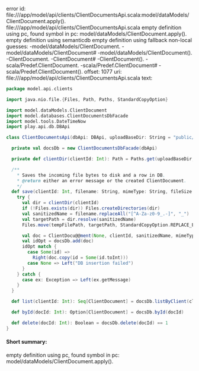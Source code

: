 error id: file://<WORKSPACE>/app/model/api/clients/ClientDocumentsApi.scala:model/dataModels/ClientDocument.apply().
file://<WORKSPACE>/app/model/api/clients/ClientDocumentsApi.scala
empty definition using pc, found symbol in pc: model/dataModels/ClientDocument.apply().
empty definition using semanticdb
empty definition using fallback
non-local guesses:
	 -model/dataModels/ClientDocument.
	 -model/dataModels/ClientDocument#
	 -model/dataModels/ClientDocument().
	 -ClientDocument.
	 -ClientDocument#
	 -ClientDocument().
	 -scala/Predef.ClientDocument.
	 -scala/Predef.ClientDocument#
	 -scala/Predef.ClientDocument().
offset: 1077
uri: file://<WORKSPACE>/app/model/api/clients/ClientDocumentsApi.scala
text:
```scala
package model.api.clients

import java.nio.file.{Files, Path, Paths, StandardCopyOption}

import model.dataModels.ClientDocument
import model.databases.ClientDocumentsDbFacade
import model.tools.DateTimeNow
import play.api.db.DBApi

class ClientDocumentsApi(dbApi: DBApi, uploadBaseDir: String = "public/uploads") {

  private val docsDb = new ClientDocumentsDbFacade(dbApi)

  private def clientDir(clientId: Int): Path = Paths.get(uploadBaseDir, clientId.toString)

  /**
    * Saves the incoming file bytes to disk and a row in DB.
    * @return either an error message or the created ClientDocument.
    */
  def save(clientId: Int, filename: String, mimeType: String, fileSize: Long, tempFilePath: Path): Either[String, ClientDocument] = {
    try {
      val dir = clientDir(clientId)
      if (!Files.exists(dir)) Files.createDirectories(dir)
      val sanitizedName = filename.replaceAll("[^A-Za-z0-9_.-]", "_")
      val targetPath = dir.resolve(sanitizedName)
      Files.move(tempFilePath, targetPath, StandardCopyOption.REPLACE_EXISTING)

      val doc = ClientDocu@@ment(None, clientId, sanitizedName, mimeType, fileSize, targetPath.toString, DateTimeNow.getCurrent)
      val idOpt = docsDb.add(doc)
      idOpt match {
        case Some(id) =>
          Right(doc.copy(id = Some(id.toInt)))
        case None => Left("DB insertion failed")
      }
    } catch {
      case ex: Exception => Left(ex.getMessage)
    }
  }

  def list(clientId: Int): Seq[ClientDocument] = docsDb.listByClient(clientId)

  def byId(docId: Int): Option[ClientDocument] = docsDb.byId(docId)

  def delete(docId: Int): Boolean = docsDb.delete(docId) == 1
}

```


#### Short summary: 

empty definition using pc, found symbol in pc: model/dataModels/ClientDocument.apply().